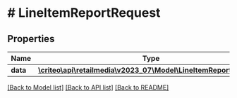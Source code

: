# # LineItemReportRequest

## Properties

Name | Type | Description | Notes
------------ | ------------- | ------------- | -------------
**data** | [**\criteo\api\retailmedia\v2023_07\Model\LineItemReportResource**](LineItemReportResource.md) |  | [optional]

[[Back to Model list]](../../README.md#models) [[Back to API list]](../../README.md#endpoints) [[Back to README]](../../README.md)
